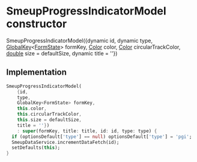 


# SmeupProgressIndicatorModel constructor







SmeupProgressIndicatorModel({dynamic id, dynamic type, [GlobalKey](https://api.flutter.dev/flutter/widgets/GlobalKey-class.html)&lt;[FormState](https://api.flutter.dev/flutter/widgets/FormState-class.html)> formKey, [Color](https://api.flutter.dev/flutter/dart-ui/Color-class.html) color, [Color](https://api.flutter.dev/flutter/dart-ui/Color-class.html) circularTrackColor, [double](https://api.flutter.dev/flutter/dart-core/double-class.html) size = defaultSize, dynamic title = ''})





## Implementation

```dart
SmeupProgressIndicatorModel(
    {id,
    type,
    GlobalKey<FormState> formKey,
    this.color,
    this.circularTrackColor,
    this.size = defaultSize,
    title = ''})
    : super(formKey, title: title, id: id, type: type) {
  if (optionsDefault['type'] == null) optionsDefault['type'] = 'pgi';
  SmeupDataService.incrementDataFetch(id);
  setDefaults(this);
}
```







